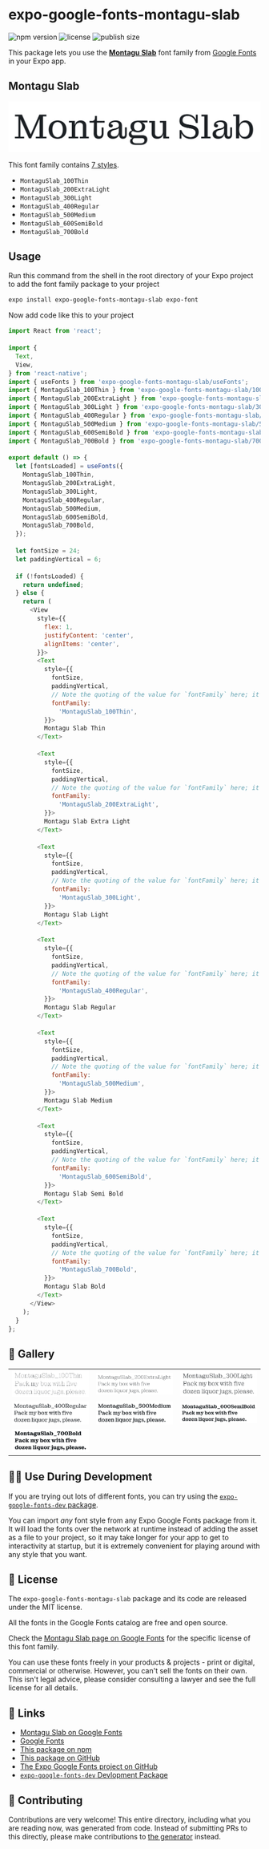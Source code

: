 # expo-google-fonts-montagu-slab

![npm version](https://flat.badgen.net/npm/v/expo-google-fonts-montagu-slab)
![license](https://flat.badgen.net/github/license/expo/google-fonts)
![publish size](https://flat.badgen.net/packagephobia/install/expo-google-fonts-montagu-slab)

This package lets you use the [**Montagu Slab**](https://fonts.google.com/specimen/Montagu+Slab) font family from [Google Fonts](https://fonts.google.com/) in your Expo app.

## Montagu Slab

![Montagu Slab](./font-family.png)

This font family contains [7 styles](#-gallery).

- `MontaguSlab_100Thin`
- `MontaguSlab_200ExtraLight`
- `MontaguSlab_300Light`
- `MontaguSlab_400Regular`
- `MontaguSlab_500Medium`
- `MontaguSlab_600SemiBold`
- `MontaguSlab_700Bold`

## Usage

Run this command from the shell in the root directory of your Expo project to add the font family package to your project
```sh
expo install expo-google-fonts-montagu-slab expo-font
```

Now add code like this to your project
```js
import React from 'react';

import {
  Text,
  View,
} from 'react-native';
import { useFonts } from 'expo-google-fonts-montagu-slab/useFonts';
import { MontaguSlab_100Thin } from 'expo-google-fonts-montagu-slab/100Thin';
import { MontaguSlab_200ExtraLight } from 'expo-google-fonts-montagu-slab/200ExtraLight';
import { MontaguSlab_300Light } from 'expo-google-fonts-montagu-slab/300Light';
import { MontaguSlab_400Regular } from 'expo-google-fonts-montagu-slab/400Regular';
import { MontaguSlab_500Medium } from 'expo-google-fonts-montagu-slab/500Medium';
import { MontaguSlab_600SemiBold } from 'expo-google-fonts-montagu-slab/600SemiBold';
import { MontaguSlab_700Bold } from 'expo-google-fonts-montagu-slab/700Bold';

export default () => {
  let [fontsLoaded] = useFonts({
    MontaguSlab_100Thin,
    MontaguSlab_200ExtraLight,
    MontaguSlab_300Light,
    MontaguSlab_400Regular,
    MontaguSlab_500Medium,
    MontaguSlab_600SemiBold,
    MontaguSlab_700Bold,
  });

  let fontSize = 24;
  let paddingVertical = 6;

  if (!fontsLoaded) {
    return undefined;
  } else {
    return (
      <View
        style={{
          flex: 1,
          justifyContent: 'center',
          alignItems: 'center',
        }}>
        <Text
          style={{
            fontSize,
            paddingVertical,
            // Note the quoting of the value for `fontFamily` here; it expects a string!
            fontFamily:
              'MontaguSlab_100Thin',
          }}>
          Montagu Slab Thin
        </Text>

        <Text
          style={{
            fontSize,
            paddingVertical,
            // Note the quoting of the value for `fontFamily` here; it expects a string!
            fontFamily:
              'MontaguSlab_200ExtraLight',
          }}>
          Montagu Slab Extra Light
        </Text>

        <Text
          style={{
            fontSize,
            paddingVertical,
            // Note the quoting of the value for `fontFamily` here; it expects a string!
            fontFamily:
              'MontaguSlab_300Light',
          }}>
          Montagu Slab Light
        </Text>

        <Text
          style={{
            fontSize,
            paddingVertical,
            // Note the quoting of the value for `fontFamily` here; it expects a string!
            fontFamily:
              'MontaguSlab_400Regular',
          }}>
          Montagu Slab Regular
        </Text>

        <Text
          style={{
            fontSize,
            paddingVertical,
            // Note the quoting of the value for `fontFamily` here; it expects a string!
            fontFamily:
              'MontaguSlab_500Medium',
          }}>
          Montagu Slab Medium
        </Text>

        <Text
          style={{
            fontSize,
            paddingVertical,
            // Note the quoting of the value for `fontFamily` here; it expects a string!
            fontFamily:
              'MontaguSlab_600SemiBold',
          }}>
          Montagu Slab Semi Bold
        </Text>

        <Text
          style={{
            fontSize,
            paddingVertical,
            // Note the quoting of the value for `fontFamily` here; it expects a string!
            fontFamily:
              'MontaguSlab_700Bold',
          }}>
          Montagu Slab Bold
        </Text>
      </View>
    );
  }
};

```

## 🔡 Gallery


||||
|-|-|-|
|![MontaguSlab_100Thin](.//100Thin/MontaguSlab_100Thin.ttf.png)|![MontaguSlab_200ExtraLight](.//200ExtraLight/MontaguSlab_200ExtraLight.ttf.png)|![MontaguSlab_300Light](.//300Light/MontaguSlab_300Light.ttf.png)||
|![MontaguSlab_400Regular](.//400Regular/MontaguSlab_400Regular.ttf.png)|![MontaguSlab_500Medium](.//500Medium/MontaguSlab_500Medium.ttf.png)|![MontaguSlab_600SemiBold](.//600SemiBold/MontaguSlab_600SemiBold.ttf.png)||
|![MontaguSlab_700Bold](.//700Bold/MontaguSlab_700Bold.ttf.png)||||


## 👩‍💻 Use During Development

If you are trying out lots of different fonts, you can try using the [`expo-google-fonts-dev` package](https://github.com/freeboub/google-fonts/tree/master/font-packages/dev#readme).

You can import *any* font style from any Expo Google Fonts package from it. It will load the fonts
over the network at runtime instead of adding the asset as a file to your project, so it may take longer
for your app to get to interactivity at startup, but it is extremely convenient
for playing around with any style that you want.

## 📖 License

The `expo-google-fonts-montagu-slab` package and its code are released under the MIT license.

All the fonts in the Google Fonts catalog are free and open source.

Check the [Montagu Slab page on Google Fonts](https://fonts.google.com/specimen/Montagu+Slab) for the specific license of this font family.

You can use these fonts freely in your products & projects - print or digital, commercial or otherwise. However, you can't sell the fonts on their own. This isn't legal advice, please consider consulting a lawyer and see the full license for all details.

## 🔗 Links

- [Montagu Slab on Google Fonts](https://fonts.google.com/specimen/Montagu+Slab)
- [Google Fonts](https://fonts.google.com/)
- [This package on npm](https://www.npmjs.com/package/expo-google-fonts-montagu-slab)
- [This package on GitHub](https://github.com/freeboub/google-fonts/tree/master/font-packages/montagu-slab)
- [The Expo Google Fonts project on GitHub](https://github.com/freeboub/google-fonts)
- [`expo-google-fonts-dev` Devlopment Package](https://github.com/freeboub/google-fonts/tree/master/font-packages/dev)

## 🤝 Contributing

Contributions are very welcome! This entire directory, including what you are reading now, was generated from code. Instead of submitting PRs to this directly, please make contributions to [the generator](https://github.com/freeboub/google-fonts/tree/master/packages/generator) instead.

